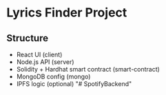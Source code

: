 # Lyrics Finder Project

## Structure
- React UI (client)
- Node.js API (server)
- Solidity + Hardhat smart contract (smart-contract)
- MongoDB config (mongo)
- IPFS logic (optional)
"# SpotifyBackend" 
